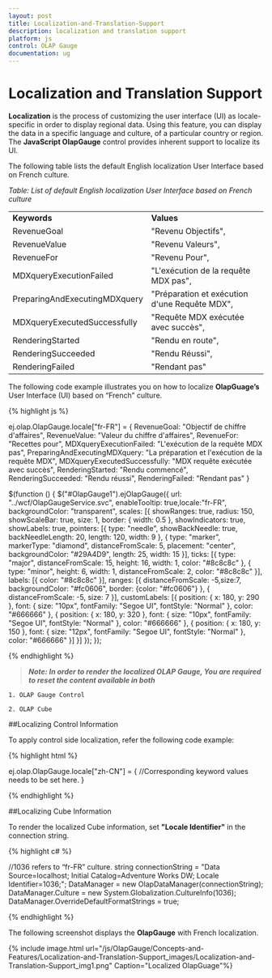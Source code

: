 ```yaml
---
layout: post
title: Localization-and-Translation-Support
description: localization and translation support
platform: js
control: OLAP Gauge
documentation: ug
---
```


# Localization and Translation Support

**Localization** is the process of customizing the user interface (UI) as locale-specific in order to display regional data. Using this feature, you can display the data in a specific language and culture, of a particular country or region. The **JavaScript OlapGauge** control provides inherent support to localize its UI.

The following table lists the default English localization User Interface based on French culture.

_Table: List of default English localization User Interface based on French culture_

<table>
<tr>
<td>
<b>Keywords</b></td><td>
<b>Values</b></td></tr>
<tr>
<td>
RevenueGoal</td><td>
"Revenu Objectifs",</td></tr>
<tr>
<td>
RevenueValue</td><td>
"Revenu Valeurs",</td></tr>
<tr>
<td>
RevenueFor</td><td>
"Revenu Pour",</td></tr>
<tr>
<td>
MDXqueryExecutionFailed</td><td>
"L'exécution de la requête MDX pas",</td></tr>
<tr>
<td>
PreparingAndExecutingMDXquery</td><td>
"Préparation et exécution d'une Requête MDX",</td></tr>
<tr>
<td>
MDXqueryExecutedSuccessfully</td><td>
"Requête MDX exécutée avec succès",</td></tr>
<tr>
<td>
RenderingStarted</td><td>
"Rendu en route",</td></tr>
<tr>
<td>
RenderingSucceeded</td><td>
"Rendu Réussi",</td></tr>
<tr>
<td>
RenderingFailed</td><td>
"Rendant pas"</td></tr>
</table>

The following code example illustrates you on how to localize **OlapGuage’s** User Interface (UI) based on “French” culture.

{% highlight js %}

 ej.olap.OlapGauge.locale["fr-FR"] = {
                        RevenueGoal: "Objectif de chiffre d'affaires",
                        RevenueValue: "Valeur du chiffre d'affaires",
                        RevenueFor: "Recettes pour",
                        MDXqueryExecutionFailed: "L'exécution de la requête MDX pas",
                        PreparingAndExecutingMDXquery: "La préparation et l'exécution de la requête MDX",
                        MDXqueryExecutedSuccessfully: "MDX requête exécutée avec succès",
                        RenderingStarted: "Rendu commencé",
                        RenderingSucceeded: "Rendu réussi",
                        RenderingFailed: "Rendant pas"
                    }

$(function () {
$("#OlapGauge1").ejOlapGauge({ url: "../wcf/OlapGaugeService.svc", enableTooltip: true,locale:"fr-FR",
                            backgroundColor: "transparent", 
                            scales: [{
                                showRanges: true, 
                                radius: 150, showScaleBar: true, size: 1,
                                border: {
                                    width: 0.5
                                },
                                showIndicators: true, showLabels: true,
                                pointers: [{
                                    type: "needle",
                                    showBackNeedle: true,
                                    backNeedleLength: 20,
                                    length: 120,
                                    width: 9
                                },
                        {
                            type: "marker",
                            markerType: "diamond",
                            distanceFromScale: 5,
                            placement: "center",
                            backgroundColor: "#29A4D9",
                            length: 25,
                            width: 15
                        }],
                                ticks: [{
                                    type: "major",
                                    distanceFromScale: 15,
                                    height: 16,
                                    width: 1, color: "#8c8c8c"
                                },
                                {
                                    type: "minor",
                                    height: 6,
                                    width: 1,
                                    distanceFromScale: 2,
                                    color: "#8c8c8c"
                                }],
                                labels: [{
                                    color: "#8c8c8c"
                                }],
                                ranges: [{
                                    distanceFromScale: -5,size:7,
                                    backgroundColor: "#fc0606",
                                    border: {color: "#fc0606"}
                                }, {
                                    distanceFromScale: -5, size: 7
                                }],
                                customLabels: [{
                                    position: { x: 180, y: 290 },
                                    font: { size: "10px", fontFamily: "Segoe UI", fontStyle: "Normal" }, color: "#666666"
                                }, {
                                    position: { x: 180, y: 320 },
                                    font: { size: "10px", fontFamily: "Segoe UI", fontStyle: "Normal" }, color: "#666666"
                                }, {
                                    position: { x: 180, y: 150 },
                                    font: { size: "12px", fontFamily: "Segoe UI", fontStyle: "Normal" }, color: "#666666"
                                }]
                            }]
                        });
                    });

{% endhighlight %}


> _**Note: In order to render the localized OLAP Gauge, You are required to reset the content available in both**_

    1. OLAP Gauge Control

    2. OLAP Cube

##Localizing Control Information

To apply control side localization, refer the following code example:

{% highlight html %}

ej.olap.OlapGauge.locale["zh-CN"] = {
//Corresponding keyword values needs to be set here.
}

{% endhighlight %}

##Localizing Cube Information

To render the localized Cube information, set **"Locale Identifier"** in the connection string.

{% highlight c# %}

//1036 refers to “fr-FR” culture.
string connectionString = "Data Source=localhost; Initial Catalog=Adventure Works DW; Locale Identifier=1036;";
DataManager = new OlapDataManager(connectionString);
DataManager.Culture = new System.Globalization.CultureInfo(1036);
DataManager.OverrideDefaultFormatStrings = true;

{% endhighlight %}

The following screenshot displays the **OlapGauge** with French localization.

{% include image.html url="/js/OlapGauge/Concepts-and-Features/Localization-and-Translation-Support_images/Localization-and-Translation-Support_img1.png" Caption="Localized OlapGuage"%}


